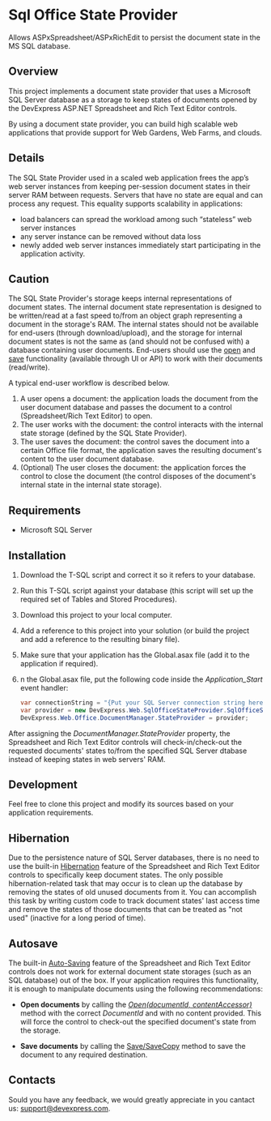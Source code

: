 # Sql Office State Provider

Allows ASPxSpreadsheet/ASPxRichEdit to persist the document state in the MS SQL database.

## Overview

This project implements a document state provider that uses a Microsoft SQL Server database as a storage to keep states of documents opened by the DevExpress ASP.NET Spreadsheet and Rich Text Editor controls.

By using a document state provider, you can build high scalable web applications that provide support for Web Gardens, Web Farms, and clouds.

## Details

The SQL State Provider used in a scaled web application frees the app’s web server instances from keeping per-session document states in their server RAM between requests. Servers that have no state are equal and can process any request. This equality supports scalability in applications:
- load balancers can spread the workload among such “stateless” web server instances
- any server instance can be removed without data loss
- newly added web server instances immediately start participating in the application activity.

## Caution

The SQL State Provider's storage keeps internal representations of document states. The internal document state representation is designed to be written/read at a fast speed to/from an object graph representing a document in the storage's RAM. The internal states should not be available for end-users (through download/upload), and the storage for internal document states is not the same as (and should not be confused with) a database containing user documents. End-users should use the [open](https://documentation.devexpress.com/AspNet/117677/Common-Concepts/Office-Document-Management/Document-Loading) and [save](https://documentation.devexpress.com/AspNet/117676/Common-Concepts/Office-Document-Management/Document-Saving) functionality (available through UI or API) to work with their documents (read/write).

A typical end-user workflow is described below.

1. A user opens a document: the application loads the document from the user document database and passes the document to a control (Spreadsheet/Rich Text Editor) to open.
2. The user works with the document: the control interacts with the internal state storage (defined by the SQL State Provider).
3. The user saves the document: the control saves the document into a certain  Office file format, the application saves the resulting document's content to the user document database.
4. (Optional) The user closes the document: the application forces the control to close the document (the control disposes of the document's internal state in the internal state storage).

## Requirements

* Microsoft SQL Server

## Installation

1. Download the T-SQL script and correct it so it refers to your database.
2. Run this T-SQL script against your database (this script will set up the required set of Tables and Stored Procedures).
3. Download this project to your local computer.
4. Add a reference to this project into your solution (or build the project and add a reference to the resulting binary file).
5. Make sure that your application has the Global.asax file (add it to the application if required).
6. n the Global.asax file, put the following code inside the *Application_Start* event handler:

    ```c#
    var connectionString = "{Put your SQL Server connection string here}";
    var provider = new DevExpress.Web.SqlOfficeStateProvider.SqlOfficeStateProvider(connectionString);
    DevExpress.Web.Office.DocumentManager.StateProvider = provider;
    ```
After assigning the *DocumentManager.StateProvider* property, the Spreadsheet and Rich Text Editor controls will check-in/check-out the requested documents' states to/from the specified SQL Server dtabase instead of keeping states in web servers' RAM.

## Development

Feel free to clone this project and modify its sources based on your application requirements.

## Hibernation

Due to the persistence nature of SQL Server databases, there is no need to use the built-in [Hibernation](https://documentation.devexpress.com/AspNet/116408/Common-Concepts/Office-Document-Management/Document-Hibernation) feature of the Spreadsheet and Rich Text Editor controls to specifically keep document states. The only possible hibernation-related task that may occur is to clean up the database by removing the states of old unused documents from it. You can accomplish this task by writing custom code to track document states' last access time and remove the states of those documents that can be treated as "not used" (inactive for a long period of time).

## Autosave

The built-in [Auto-Saving](https://documentation.devexpress.com/AspNet/116407/Common-Concepts/Office-Document-Management/Document-Saving/Auto-Saving) feature of the Spreadsheet and Rich Text Editor controls does not work for external document state storages (such as an SQL database) out of the box. If your application requires this functionality, it is enough to manipulate documents using the following recommendations: 

* **Open documents** by calling the *[Open(documentId, contentAccessor)](https://documentation.devexpress.com/AspNet/117678/Common-Concepts/Office-Document-Management/Document-Loading/Opening-Documents)* method with the correct *DocumentId* and with no content provided. This will force the control to check-out the specified document's state from the storage.

* **Save documents** by calling the [Save/SaveCopy](https://documentation.devexpress.com/AspNet/117675/Common-Concepts/Office-Document-Management/Document-Saving/Standard-and-Custom-Saving) method to save the document to any required destination.

## Contacts

Sould you have any feedback, we would greatly appreciate in you cantact us: support@devexpress.com.
